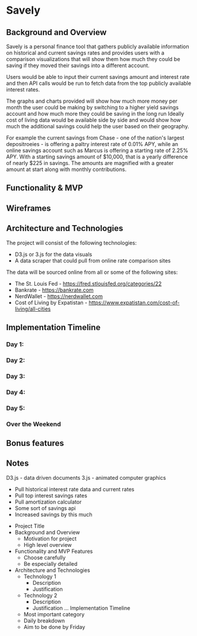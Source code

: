 # Savely


## Background and Overview
Savely is a personal finance tool that gathers publicly available information on historical and current savings rates and provides users with a comparison visualizations that will show them how much they could be saving if they moved their savings into a different account.

Users would be able to input their current savings amount and interest rate and then API calls would be run to fetch data from the top publicly available interest rates.

The graphs and charts provided will show how much more money per month the user could be making by switching to a higher yield savings account and how much more they could be saving in the long run Ideally cost of living data would be available side by side and would show how much the additional savings could help the user based on their geography.

For example the current savings from Chase - one of the nation's largest depositroeies - is offering a paltry interest rate of 0.01% APY, while an online savings account such as Marcus is offering a starting rate of 2.25% APY. With a starting savings amount of $10,000, that is a yearly difference of nearly $225 in savings. The amounts are magnified with a greater amount at start along with monthly contributions.

## Functionality & MVP


## Wireframes


## Architecture and Technologies

The project will consist of the following technologies:
* D3.js or 3.js for the data visuals 
* A data scraper that could pull from online rate comparison sites


The data will be sourced online from all or some of the following sites:
* The St. Louis Fed - https://fred.stlouisfed.org/categories/22
* Bankrate - https://bankrate.com
* NerdWallet - https://nerdwallet.com
* Cost of Living by Expatistan - https://www.expatistan.com/cost-of-living/all-cities


## Implementation Timeline

### Day 1:

### Day 2:

### Day 3:

### Day 4: 

### Day 5: 

### Over the Weekend



## Bonus features


## Notes
D3.js - data driven documents
3.js - animated computer graphics
- Pull historical interest rate data and current rates
- Pull top interest savings rates
- Pull amortization calculator
- Some sort of savings api
- Increased savings by this much


* Project Title
* Background and Overview
    * Motivation for project
    * High level overview
* Functionality and MVP Features
    * Choose carefully
    * Be especially detailed
* Architecture and Technologies
    * Technology 1
        * Description
        * Justification
    * Technology 2
        * Description
        * Justification
    ...
Implementation Timeline
    * Most important category
    * Daily breakdown
    * Aim to be done by Friday